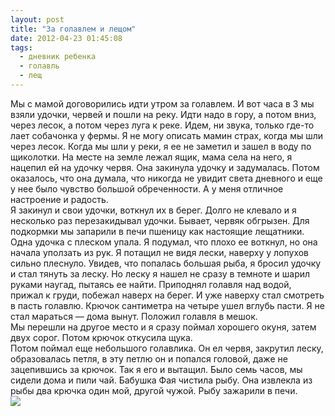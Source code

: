 ```yaml
---
layout: post
title: "За голавлем и лещом"
date: 2012-04-23 01:45:08
tags:
  - дневник ребенка
  - голавль
  - лещ
---
```

Мы с мамой договорились идти утром за голавлем. И вот часа в 3 мы взяли
удочки, червей и пошли на реку. Идти надо в гору, а потом вниз, через
лесок, а потом через луга к реке. Идем, ни звука, только где-то лает
собачонка у фермы. Я не могу описать мамин страх, когда мы шли через
лесок. Когда мы шли у реки, я ее не заметил и зашел в воду по щиколотки.
На месте на земле лежал ящик, мама села на него, я нацепил ей на удочку
червя. Она закинула удочку и задумалась. Потом оказалось, что она
думала, что никогда не увидит света дневного и еще у нее было чувство
большой обреченности. А у меня отличное настроение и радость.  
Я закинул и свои удочки, воткнул их в берег. Долго не клевало и я
несколько раз перезакидывал удочки. Бывает, червяк обгрызен. Для
подкормки мы запарили в печи пшеницу как настоящие лещатники. Одна
удочка с плеском упала. Я подумал, что плохо ее воткнул, но она начала
уползать из рук. Я потащил не видя лески, наверху у лопухов сильно
плеснуло. Увидев, что попалась большая рыба, я бросил удочку и стал
тянуть за леску. Но леску я нашел не сразу в темноте и шарил руками
наугад, пытаясь ее найти. Приподнял голавля над водой, прижал к груди,
побежал наверх на берег. И уже наверху стал смотреть в пасть голавлю.
Крючок сантиметра на четыре ушел вглубь пасти. Я не стал мараться — дома
вынут. Положил голавля в мешок.  
Мы перешли на другое место и я сразу поймал хорошего окуня, затем двух
сорог. Потом крючок откусила щука.  
Потом поймал еще небольшого голавлика. Он ел червя, закрутил леску,
образовалась петля, в эту петлю он и попался головой, даже не
зацепившись за крючок. Так я его и вытащил. Было семь часов, мы сидели
дома и пили чай. Бабушка Фая чистила рыбу. Она извлекла из рыбы два
крючка один мой, другой чужой. Рыбу зажарили в печи.  
![](http://fishingguru.ru/uploads/images/00/00/01/2012/04/22/2ddf07.jpg)

